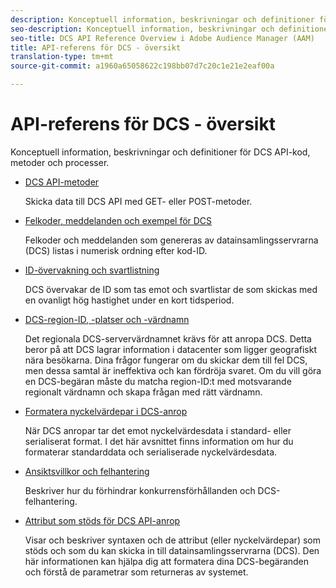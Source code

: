 ```yaml
---
description: Konceptuell information, beskrivningar och definitioner för DCS API-kod, metoder och processer.
seo-description: Konceptuell information, beskrivningar och definitioner för DCS API-kod, metoder och processer i Adobe Audience Manager (AAM).
seo-title: DCS API Reference Overview i Adobe Audience Manager (AAM)
title: API-referens för DCS - översikt
translation-type: tm+mt
source-git-commit: a1960a65058622c198bb07d7c20c1e21e2eaf00a

---
```



# API-referens för DCS - översikt

Konceptuell information, beskrivningar och definitioner för DCS API-kod, metoder och processer.

* [DCS API-metoder](/help/using/api/dcs-intro/dcs-api-reference/dcs-api-methods.md)

   Skicka data till DCS API med GET- eller POST-metoder.

* [Felkoder, meddelanden och exempel för DCS](/help/using/api/dcs-intro/dcs-api-reference/dcs-error-codes.md)

   Felkoder och meddelanden som genereras av datainsamlingsservrarna (DCS) listas i numerisk ordning efter kod-ID.

* [ID-övervakning och svartlistning](/help/using/api/dcs-intro/dcs-api-reference/id-monitoring-blacklisting.md)

   DCS övervakar de ID som tas emot och svartlistar de som skickas med en ovanligt hög hastighet under en kort tidsperiod.

* [DCS-region-ID, -platser och -värdnamn](/help/using/api/dcs-intro/dcs-api-reference/dcs-regions.md)

   Det regionala DCS-servervärdnamnet krävs för att anropa DCS. Detta beror på att DCS lagrar information i datacenter som ligger geografiskt nära besökarna. Dina frågor fungerar om du skickar dem till fel DCS, men dessa samtal är ineffektiva och kan fördröja svaret. Om du vill göra en DCS-begäran måste du matcha region-ID:t med motsvarande regionalt värdnamn och skapa frågan med rätt värdnamn.

* [Formatera nyckelvärdepar i DCS-anrop](/help/using/api/dcs-intro/dcs-api-reference/dcs-key-format.md)

   När DCS anropar tar det emot nyckelvärdesdata i standard- eller serialiserat format. I det här avsnittet finns information om hur du formaterar standarddata och serialiserade nyckelvärdesdata.

* [Ansiktsvillkor och felhantering](/help/using/api/dcs-intro/dcs-api-reference/dcs-race-conditions.md)

   Beskriver hur du förhindrar konkurrensförhållanden och DCS-felhantering.

* [Attribut som stöds för DCS API-anrop](/help/using/api/dcs-intro/dcs-api-reference/dcs-keys.md)

   Visar och beskriver syntaxen och de attribut (eller nyckelvärdepar) som stöds och som du kan skicka in till datainsamlingsservrarna (DCS). Den här informationen kan hjälpa dig att formatera dina DCS-begäranden och förstå de parametrar som returneras av systemet.
